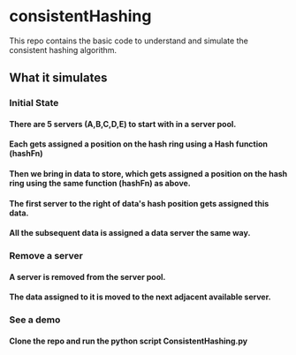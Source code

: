 # consistentHashing
This repo contains the basic code to understand and simulate the consistent hashing algorithm.

## What it simulates

### Initial State
#### There are 5 servers (A,B,C,D,E) to start with in a server pool.

#### Each gets assigned a position on the hash ring using a Hash function (hashFn)

#### Then we bring in data to store, which gets assigned a position on the hash ring using the same function (hashFn) as above.

#### The first server to the right of data's hash position gets assigned this data.

#### All the subsequent data is assigned a data server the same way.

### Remove a server
#### A server is removed from the server pool.

#### The data assigned to it is moved to the next adjacent available server.


### See a demo

#### Clone the repo and run the python script ConsistentHashing.py 
